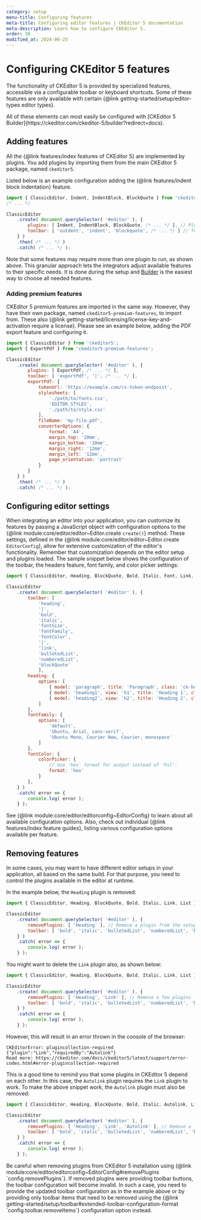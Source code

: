 ```yaml
---
category: setup
menu-title: Configuring features
meta-title: Configuring editor features | CKEditor 5 documentation
meta-description: Learn how to configure CKEditor 5.
order: 30
modified_at: 2024-06-25
---
```


# Configuring CKEditor&nbsp;5 features

The functionality of CKEditor&nbsp;5 is provided by specialized features, accessible via a configurable toolbar or keyboard shortcuts. Some of these features are only available with certain {@link getting-started/setup/editor-types editor types}.

<info-box>
	All of these elements can most easily be configured with [CKEditor&nbsp;5 Builder](https://ckeditor.com/ckeditor-5/builder?redirect=docs).
</info-box>

## Adding features

All the {@link features/index features of CKEditor&nbsp;5} are implemented by plugins. You add plugins by importing them from the main CKEditor&nbsp;5 package, named `ckeditor5`.

Listed below is an example configuration adding the {@link features/indent block indentation} feature.

```js
import { ClassicEditor, Indent, IndentBlock, BlockQuote } from 'ckeditor5';
/* ... */

ClassicEditor
	.create( document.querySelector( '#editor' ), {
		plugins: [ Indent, IndentBlock, BlockQuote, /* ... */ ], // Plugins import.
		toolbar: [ 'outdent', 'indent', 'blockquote', /* ... */ ] // Toolbar configuration.
	} )
	.then( /* ... */ )
	.catch( /* ... */ );
```

Note that some features may require more than one plugin to run, as shown above. This granular approach lets the integrators adjust available features to their specific needs. It is done during the setup and [Builder](https://ckeditor.com/ckeditor-5/builder?redirect=docs) is the easiest way to choose all needed features.

### Adding premium features

CKEditor&nbsp;5 premium features are imported in the same way. However, they have their own package, named `ckeditor5-premium-features`, to import from. These also {@link getting-started/licensing/license-key-and-activation require a license}. Please see an example below, adding the PDF export feature and configuring it.

```js
import { ClassicEditor } from 'ckeditor5';
import { ExportPdf } from 'ckeditor5-premium-features';

ClassicEditor
	.create( document.querySelector( '#editor' ), {
		plugins: [ ExportPdf, /* ... */ ],
		toolbar: [ 'exportPdf', '|', /* ... */ ],
		exportPdf: {
			tokenUrl: 'https://example.com/cs-token-endpoint',
			stylesheets: [
				'./path/to/fonts.css',
				'EDITOR_STYLES',
				'./path/to/style.css'
			],
			fileName: 'my-file.pdf',
			converterOptions: {
				format: 'A4',
				margin_top: '20mm',
				margin_bottom: '20mm',
				margin_right: '12mm',
				margin_left: '12mm',
				page_orientation: 'portrait'
			}
		}
	} )
	.then( /* ... */ )
	.catch( /* ... */ );
```

## Configuring editor settings

When integrating an editor into your application, you can customize its features by passing a JavaScript object with configuration options to the {@link module:core/editor/editor~Editor.create `create()`} method. These settings, defined in the {@link module:core/editor/editor~Editor.create `EditorConfig`}, allow for extensive customization of the editor's functionality. Remember that customization depends on the editor setup and plugins loaded. The sample snippet below shows the configuration of the toolbar, the headers feature, font family, and color picker settings:

```js
import { ClassicEditor, Heading, BlockQuote, Bold, Italic, Font, Link, List } from 'ckeditor5';

ClassicEditor
	.create( document.querySelector( '#editor' ), {
		toolbar: [
			'heading',
			'|',
			'bold',
			'italic',
			'fontSize',
			'fontFamily',
			'fontColor',
			'|',
			'link',
			'bulletedList',
			'numberedList',
			'blockQuote'
			],
		heading: {
			options: [
				{ model: 'paragraph', title: 'Paragraph', class: 'ck-heading_paragraph' },
				{ model: 'heading1', view: 'h1', title: 'Heading 1', class: 'ck-heading_heading1' },
				{ model: 'heading2', view: 'h2', title: 'Heading 2', class: 'ck-heading_heading2' }
			]
		},
		fontFamily: {
			options: [
				'default',
				'Ubuntu, Arial, sans-serif',
				'Ubuntu Mono, Courier New, Courier, monospace'
			]
		},
		fontColor: {
			colorPicker: {
				// Use 'hex' format for output instead of 'hsl'.
				format: 'hex'
			}
		},
	} )
	.catch( error => {
		console.log( error );
	} );
```

See {@link module:core/editor/editorconfig~EditorConfig} to learn about all available configuration options. Also, check out individual {@link features/index feature guides}, listing various configuration options available per feature.

## Removing features

In some cases, you may want to have different editor setups in your application, all based on the same build. For that purpose, you need to control the plugins available in the editor at runtime.

In the example below, the `Heading` plugin is removed:

```js
import { ClassicEditor, Heading, BlockQuote, Bold, Italic, Link, List } from 'ckeditor5';

ClassicEditor
	.create( document.querySelector( '#editor' ), {
		removePlugins: [ 'Heading' ], // Remove a plugin from the setup.
		toolbar: [ 'bold', 'italic', 'bulletedList', 'numberedList', 'blockQuote' , 'link' ]
	} )
	.catch( error => {
		console.log( error );
	} );
```

You might want to delete the `Link` plugin also, as shown below:

```js
import { ClassicEditor, Heading, BlockQuote, Bold, Italic, Link, List } from 'ckeditor5';

ClassicEditor
	.create( document.querySelector( '#editor' ), {
		removePlugins: [ 'Heading', 'Link' ], // Remove a few plugins from the setup.
		toolbar: [ 'bold', 'italic', 'bulletedList', 'numberedList', 'blockQuote' ]
	} )
	.catch( error => {
		console.log( error );
	} );
```

However, this will result in an error thrown in the console of the browser:

```
CKEditorError: plugincollection-required {"plugin":"Link","requiredBy":"Autolink"}
Read more: https://ckeditor.com/docs/ckeditor5/latest/support/error-codes.html#error-plugincollection-required
```

This is a good time to remind you that some plugins in CKEditor&nbsp;5 depend on each other. In this case, the `Autolink` plugin requires the `Link` plugin to work. To make the above snippet work, the `Autolink` plugin must also be removed:

```js
import { ClassicEditor, Heading, BlockQuote, Bold, Italic, Autolink, Link, List } from 'ckeditor5';

ClassicEditor
	.create( document.querySelector( '#editor' ), {
		removePlugins: [ 'Heading', 'Link', 'Autolink' ], // Remove a few plugins from the setup.
		toolbar: [ 'bold', 'italic', 'bulletedList', 'numberedList', 'blockQuote' ]
	} )
	.catch( error => {
		console.log( error );
	} );
```

<info-box>
	Be careful when removing plugins from CKEditor&nbsp;5 installation using {@link module:core/editor/editorconfig~EditorConfig#removePlugins `config.removePlugins`}. If removed plugins were providing toolbar buttons, the toolbar configuration will become invalid. In such a case, you need to provide the updated toolbar configuration as in the example above or by providing only toolbar items that need to be removed using the {@link getting-started/setup/toolbar#extended-toolbar-configuration-format `config.toolbar.removeItems`} configuration option instead.
</info-box>
